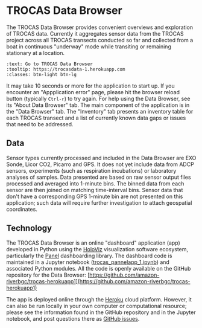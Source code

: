 # TROCAS Data Browser

The TROCAS Data Browser provides convenient overviews and exploration of TROCAS data. Currently it aggregates sensor data from the TROCAS project across all TROCAS transects conducted so far and collected from a boat in continuous "underway" mode while transiting or remaining stationary at a location.

```{link-button} https://trocasdata-1.herokuapp.com
:text: Go to TROCAS Data Browser
:tooltip: https://trocasdata-1.herokuapp.com
:classes: btn-light btn-lg
```

It may take 10 seconds or more for the application to start up. If you encounter an "Appplication error" page, please hit the browser reload button (typically `Ctrl-r`) to try again. For help using the Data Browser, see its "About Data Browser" tab. The main component of the application is in the "Data Browser" tab. The "Inventory" tab presents an inventory table for each TROCAS transect and a list of currently known data gaps or issues that need to be addressed.

## Data

Sensor types currently processed and included in the Data Browser are EXO Sonde, Licor CO2, Picarro and GPS. It does not yet include data from ADCP sensors, experiments (such as respiration incubations) or laboratory analyses of samples. Data presented are based on raw sensor output files processed and averaged into 1-minute bins. The binned data from each sensor are then joined on matching time-interval bins. Sensor data that don't have a corresponding GPS 1-minute bin are not presented on this application; such data will require further investigation to attach geospatial coordinates.

## Technology

The TROCAS Data Browser is an online "dashboard" application (app) developed in Python using the [HoloViz](https://holoviz.org/) visualization software ecosystem, particularly the [Panel](https://panel.holoviz.org/) dashboarding library. The dashboard code is maintained in a Jupyter notebook ([trocas_pannelapp_1.ipynb](https://github.com/amazon-riverbgc/trocas-herokuapp1/blob/master/trocas_pannelapp_1.ipynb)) and associated Python modules. All the code is openly available on the GitHub repository for the Data Browser: [https://github.com/amazon-riverbgc/trocas-herokuapp1](https://github.com/amazon-riverbgc/trocas-herokuapp1)

The app is deployed online through the [Heroku](https://www.heroku.com) cloud platform. However, it can also be run locally in your own computer or computational resource; please see the information found in the GitHub repository and in the Jupyter notebook, and post questions there as [GitHub issues](https://github.com/amazon-riverbgc/trocas-herokuapp1/issues).
